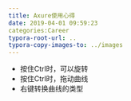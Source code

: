```yaml
---
title: Axure使用心得
date: 2019-04-01 09:59:23
categories:Career
typora-root-url: ..
typora-copy-images-to: ../images
---
```


- 按住Ctrl时，可以旋转
- 按住Ctrl时，拖动曲线
- 右键转换曲线的类型
